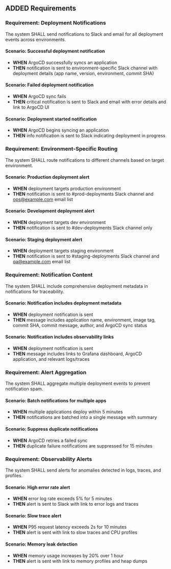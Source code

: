 ## ADDED Requirements

### Requirement: Deployment Notifications
The system SHALL send notifications to Slack and email for all deployment events across environments.

#### Scenario: Successful deployment notification
- **WHEN** ArgoCD successfully syncs an application
- **THEN** notification is sent to environment-specific Slack channel with deployment details (app name, version, environment, commit SHA)

#### Scenario: Failed deployment notification
- **WHEN** ArgoCD sync fails
- **THEN** critical notification is sent to Slack and email with error details and link to ArgoCD UI

#### Scenario: Deployment started notification
- **WHEN** ArgoCD begins syncing an application
- **THEN** info notification is sent to Slack indicating deployment in progress

### Requirement: Environment-Specific Routing
The system SHALL route notifications to different channels based on target environment.

#### Scenario: Production deployment alert
- **WHEN** deployment targets production environment
- **THEN** notification is sent to #prod-deployments Slack channel and ops@example.com email list

#### Scenario: Development deployment alert
- **WHEN** deployment targets dev environment
- **THEN** notification is sent to #dev-deployments Slack channel only

#### Scenario: Staging deployment alert
- **WHEN** deployment targets staging environment
- **THEN** notification is sent to #staging-deployments Slack channel and qa@example.com email list

### Requirement: Notification Content
The system SHALL include comprehensive deployment metadata in notifications for traceability.

#### Scenario: Notification includes deployment metadata
- **WHEN** deployment notification is sent
- **THEN** message includes application name, environment, image tag, commit SHA, commit message, author, and ArgoCD sync status

#### Scenario: Notification includes observability links
- **WHEN** deployment notification is sent
- **THEN** message includes links to Grafana dashboard, ArgoCD application, and relevant logs/traces

### Requirement: Alert Aggregation
The system SHALL aggregate multiple deployment events to prevent notification spam.

#### Scenario: Batch notifications for multiple apps
- **WHEN** multiple applications deploy within 5 minutes
- **THEN** notifications are batched into a single message with summary

#### Scenario: Suppress duplicate notifications
- **WHEN** ArgoCD retries a failed sync
- **THEN** duplicate failure notifications are suppressed for 15 minutes

### Requirement: Observability Alerts
The system SHALL send alerts for anomalies detected in logs, traces, and profiles.

#### Scenario: High error rate alert
- **WHEN** error log rate exceeds 5% for 5 minutes
- **THEN** alert is sent to Slack with link to error logs and traces

#### Scenario: Slow trace alert
- **WHEN** P95 request latency exceeds 2s for 10 minutes
- **THEN** alert is sent with link to slow traces and CPU profiles

#### Scenario: Memory leak detection
- **WHEN** memory usage increases by 20% over 1 hour
- **THEN** alert is sent with link to memory profiles and heap dumps
